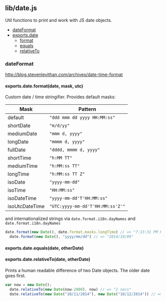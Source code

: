 ## lib/date.js

Util functions to print and work with JS date objects.


- [dateFormat](#dateFormat)
- [exports.date](#exports.date)
  - [format](#exports.date-format)
  - [equals](#exports.date-equals)
  - [relativeTo](#exports.date-relativeTo)

### <a name="dateFormat"></a>dateFormat

 http://blog.stevenlevithan.com/archives/date-time-format

#### <a name="exports.date-format"></a>exports.date.format(date, mask, utc)

 Custom date / time stringifier. Provides default masks:

 Mask           | Pattern
 ---------------|--------------------------------
 default        | `"ddd mmm dd yyyy HH:MM:ss"`
 shortDate      | `"m/d/yy"`
 mediumDate     | `"mmm d, yyyy"`
 longDate       | `"mmmm d, yyyy"`
 fullDate       | `"dddd, mmmm d, yyyy"`
 shortTime      | `"h:MM TT"`
 mediumTime     | `"h:MM:ss TT"`
 longTime       | `"h:MM:ss TT Z"`
 isoDate        | `"yyyy-mm-dd"`
 isoTime        | `"HH:MM:ss"`
 isoDateTime    | `"yyyy-mm-dd'T'HH:MM:ss"`
 isoUtcDateTime | `"UTC:yyyy-mm-dd'T'HH:MM:ss'Z'"`

 and internationalized strings via `date.format.i18n.dayNames`
 and `date.format.i18n.dayNames`
 

```js
date.format(new Date(), date.format.masks.longTime) // => "7:13:31 PM PDT"
  date.format(new Date(), "yyyy/mm/dd") // => "2014/10/09"
```

#### <a name="exports.date-equals"></a>exports.date.equals(date, otherDate)



#### <a name="exports.date-relativeTo"></a>exports.date.relativeTo(date, otherDate)

 Prints a human readable difference of two Date objects. The older date
 goes first.
 

```js
var now = new Date();
  date.relativeTo(new Date(now-2000), now) // => "2 secs"
  date.relativeTo(new Date("10/11/2014"), new Date("10/12/2014")) // => "1 day"
```